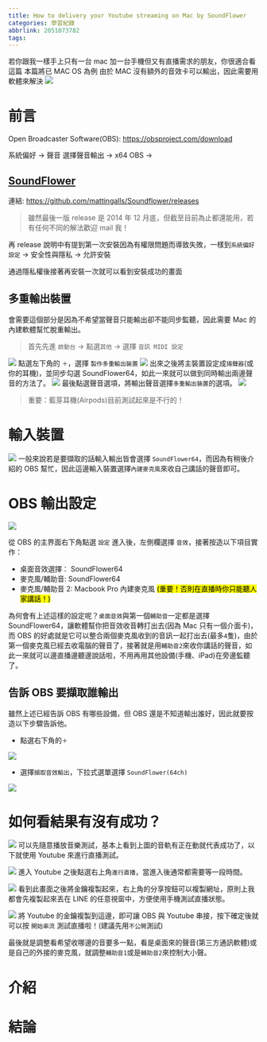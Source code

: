 ```yaml
---
title: How to delivery your Youtube streaming on Mac by SoundFlower
categories: 學習紀錄
abbrlink: 2051073782
tags:
---
```


若你跟我一樣手上只有一台 mac 加一台手機但又有直播需求的朋友，你很適合看這篇
本篇將已 MAC OS 為例
由於 MAC 沒有額外的音效卡可以輸出，因此需要用軟體來解決
![](https://nijialin.com/images/2020/OBS/os-version.png)

# 前言

<!-- more -->

Open Broadcaster Software(OBS): https://obsproject.com/download

系統偏好 -> 聲音
選擇聲音輸出 -> x64
OBS ->

## [SoundFlower](https://github.com/mattingalls/Soundflower/releases)

連結: https://github.com/mattingalls/Soundflower/releases

> 雖然最後一版 release 是 2014 年 12 月底，但截至目前為止都還能用，若有任何不同的解法歡迎 mail 我！

再 release 說明中有提到第一次安裝因為有權限問題而導致失敗，一樣到`系統偏好設定` -> 安全性與隱私 -> 允許安裝

通過隱私權後接著再安裝一次就可以看到安裝成功的畫面

## 多重輸出裝置

會需要這個部分是因為不希望當聲音只能輸出卻不能同步監聽，因此需要 Mac 的內建軟體幫忙脫重輸出。

> 首先先進 `啟動台` -> 點選`其他` -> 選擇 `音訊 MIDI 設定`

![](https://nijialin.com/images/2020/OBS/media-midi.png)
點選左下角的 `＋`，選擇 `製作多重輸出裝置`
![](https://nijialin.com/images/2020/OBS/add-milti-output.png)
出來之後將主裝置設定成`揚聲器`(或你的耳機)，並同步勾選 SoundFlower64，如此一來就可以做到同時輸出兩邊聲音的方法了。
![](https://nijialin.com/images/2020/OBS/multi-output.png)
最後點選聲音選項，將輸出聲音選擇`多重輸出裝置`的選項。
![](https://nijialin.com/images/2020/OBS/select-output.png)

> 重要：藍芽耳機(Airpods)目前測試起來是不行的！

# 輸入裝置

![](https://nijialin.com/images/2020/OBS/input.png.png)
一般來說若是要擷取的話輸入輸出皆會選擇 `SoundFlower64`，而因為有稍後介紹的 OBS 幫忙，因此這邊輸入裝置選擇`內建麥克風`來收自己講話的聲音即可。

# OBS 輸出設定

![](https://nijialin.com/images/2020/OBS/obs-media-config.png)

從 OBS 的主界面右下角點選 `設定` 進入後，左側欄選擇 `音效`，接著按造以下項目實作：

- 桌面音效選擇： SoundFlower64
- 麥克風/輔助音: SoundFlower64
- 麥克風/輔助音 2: Macbook Pro 內建麥克風 <mark>(重要！否則在直播時你只能聽人家講話！)</mark>

為何會有上述這樣的設定呢？`桌面音效`與第一個`輔助音`一定都是選擇 SoundFlower64，讓軟體幫你把音效收音轉打出去(因為 Mac 只有一個介面卡)，而 OBS 的好處就是它可以整合兩個麥克風收到的音訊一起打出去(最多`4`隻)，由於第一個麥克風已經去收電腦的聲音了，接著就是用`輔助音2`來收你講話的聲音，如此一來就可以邊直播邊聽邊說話啦，不用再用其他設備(手機、iPad)在旁邊監聽了。

## 告訴 OBS 要擷取誰輸出

雖然上述已經告訴 OBS 有哪些設備，但 OBS 還是不知道輸出誰好，因此就要按造以下步驟告訴他。

- 點選右下角的`＋`

![](https://nijialin.com/images/2020/OBS/obs-select.png)

- 選擇`擷取音效輸出`，下拉式選單選擇 `SoundFlower(64ch)`

![](https://nijialin.com/images/2020/OBS/obs-select-output.png)

# 如何看結果有沒有成功？

![](https://nijialin.com/images/2020/OBS/obs-output.png)
可以先隨意播放音樂測試，基本上看到上圖的音軌有正在動就代表成功了，以下就使用 Youtube 來進行直播測試。

![](https://nijialin.com/images/2020/OBS/yt-stream.png)
進入 Youtube 之後點選右上角`進行直播`，當進入後通常都需要等一段時間。

![](https://nijialin.com/images/2020/OBS/yt-monitor.png)
看到此畫面之後將金鑰複製起來，右上角的分享按鈕可以複製網址，原則上我都會先複製起來丟在 LINE 的任意視窗中，方便使用手機測試直播狀態。

![](https://nijialin.com/images/2020/OBS/obs-yt-key-set.png)
將 Youtube 的金鑰複製到這邊，即可讓 OBS 與 Youtube 串接，按下確定後就可以按 `開始串流` 測試直播啦！(建議先用`不公開`測試)

最後就是調整看希望收哪邊的音要多一點，看是桌面來的聲音(第三方通訊軟體)或是自己的外接的麥克風，就調整`輔助音1`或是`輔助音2`來控制大小聲。

# 介紹

# 結論

